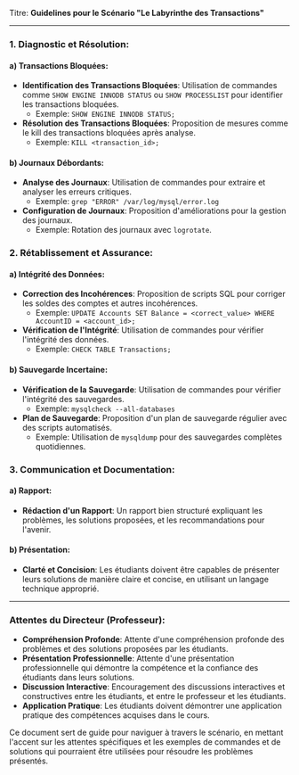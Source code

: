 Titre: **Guidelines pour le Scénario "Le Labyrinthe des Transactions"**

---

### 1. Diagnostic et Résolution:

#### a) Transactions Bloquées:
   - **Identification des Transactions Bloquées**: Utilisation de commandes comme `SHOW ENGINE INNODB STATUS` ou `SHOW PROCESSLIST` pour identifier les transactions bloquées.
     - Exemple: `SHOW ENGINE INNODB STATUS;`
   - **Résolution des Transactions Bloquées**: Proposition de mesures comme le kill des transactions bloquées après analyse.
     - Exemple: `KILL <transaction_id>;`

#### b) Journaux Débordants:
   - **Analyse des Journaux**: Utilisation de commandes pour extraire et analyser les erreurs critiques.
     - Exemple: `grep "ERROR" /var/log/mysql/error.log`
   - **Configuration de Journaux**: Proposition d'améliorations pour la gestion des journaux.
     - Exemple: Rotation des journaux avec `logrotate`.

### 2. Rétablissement et Assurance:

#### a) Intégrité des Données:
   - **Correction des Incohérences**: Proposition de scripts SQL pour corriger les soldes des comptes et autres incohérences.
     - Exemple: `UPDATE Accounts SET Balance = <correct_value> WHERE AccountID = <account_id>;`
   - **Vérification de l'Intégrité**: Utilisation de commandes pour vérifier l'intégrité des données.
     - Exemple: `CHECK TABLE Transactions;`

#### b) Sauvegarde Incertaine:
   - **Vérification de la Sauvegarde**: Utilisation de commandes pour vérifier l'intégrité des sauvegardes.
     - Exemple: `mysqlcheck --all-databases`
   - **Plan de Sauvegarde**: Proposition d'un plan de sauvegarde régulier avec des scripts automatisés.
     - Exemple: Utilisation de `mysqldump` pour des sauvegardes complètes quotidiennes.

### 3. Communication et Documentation:

#### a) Rapport:
   - **Rédaction d'un Rapport**: Un rapport bien structuré expliquant les problèmes, les solutions proposées, et les recommandations pour l'avenir.

#### b) Présentation:
   - **Clarté et Concision**: Les étudiants doivent être capables de présenter leurs solutions de manière claire et concise, en utilisant un langage technique approprié.

---

### Attentes du Directeur (Professeur):

- **Compréhension Profonde**: Attente d'une compréhension profonde des problèmes et des solutions proposées par les étudiants.
- **Présentation Professionnelle**: Attente d'une présentation professionnelle qui démontre la compétence et la confiance des étudiants dans leurs solutions.
- **Discussion Interactive**: Encouragement des discussions interactives et constructives entre les étudiants, et entre le professeur et les étudiants.
- **Application Pratique**: Les étudiants doivent démontrer une application pratique des compétences acquises dans le cours.

Ce document sert de guide pour naviguer à travers le scénario, en mettant l'accent sur les attentes spécifiques et les exemples de commandes et de solutions qui pourraient être utilisées pour résoudre les problèmes présentés.